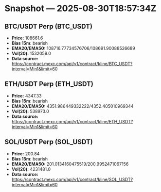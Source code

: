 # Snapshot — 2025-08-30T18:57:34Z

## BTC/USDT Perp (BTC_USDT)
- **Price:** 108661.6
- **Bias 15m:** bearish
- **EMA20/EMA50:** 108716.77734576706/108691.90088526689
- **Vol(20):** 1532059.0
- **Data source:** https://contract.mexc.com/api/v1/contract/kline/BTC_USDT?interval=Min1&limit=60

## ETH/USDT Perp (ETH_USDT)
- **Price:** 4347.33
- **Bias 15m:** bearish
- **EMA20/EMA50:** 4351.986449332222/4352.405010969344
- **Vol(20):** 538973.0
- **Data source:** https://contract.mexc.com/api/v1/contract/kline/ETH_USDT?interval=Min1&limit=60

## SOL/USDT Perp (SOL_USDT)
- **Price:** 200.84
- **Bias 15m:** bearish
- **EMA20/EMA50:** 201.0134160475519/200.9952471067156
- **Vol(20):** 4231481.0
- **Data source:** https://contract.mexc.com/api/v1/contract/kline/SOL_USDT?interval=Min1&limit=60
